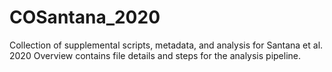 # COSantana_2020
 Collection of supplemental scripts, metadata, and analysis for Santana et al. 2020
 Overview contains file details and steps for the analysis pipeline.
